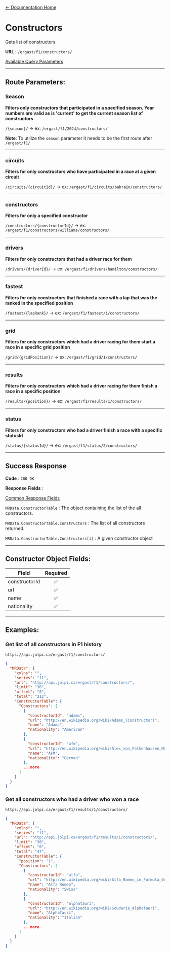 [← Documentation Home](/docs/README.md)
# Constructors

Gets list of constructors 

**URL** : `/ergast/f1/constructors/`

[Available Query Parameters](./README.md#query-parameters)

---

## Route Parameters:

### Season

**Filters only constructors that participated in a specified season. Year numbers are valid as is 'current' to get the current season list of constructors**

`/{season}/` -> ex: `/ergast/f1/2024/constructors/`

**Note**: To utilize the `season` parameter it needs to be the first route after `/ergast/f1/`

---

### circuits

**Filters for only constructors who have participated in a race at a given circuit**

`/circuits/{circuitId}/` -> ex: `/ergast/f1/circuits/bahrain/constructors/`

---

### constructors

**Filters for only a specified constructor**

`/constructors/{constructorId}/` -> ex: `/ergast/f1/constructors/williams/constructors/`

---

### drivers

**Filters for only constructors that had a driver race for them**

`/drivers/{driverId}/` -> ex: `/ergast/f1/drivers/hamilton/constructors/`


---

### fastest

**Filters for only constructors that finished a race with a lap that was the ranked in the specified position**

`/fastest/{lapRank}/` -> ex: `/ergast/f1/fastest/1/constructors/`


---

### grid

**Filters for only constructors which had a driver racing for them start a race in a specific grid position**

`/grid/{gridPosition}/` -> ex: `/ergast/f1/grid/1/constructors/`

---

### results

**Filters for only constructors which had a driver racing for them finish a race in a specific position**

`/results/{position}/` -> ex: `/ergast/f1/results/1/constructors/`

---

### status

**Filters for only constructors who had a driver finish a race with a specific statusId**

`/status/{statusId}/` -> ex: `/ergast/f1/status/2/constructors/`

---

## Success Response

**Code** : `200 OK`

**Response Fields** :

[Common Response Fields](./README.md#common-response-fields)

`MRData.ConstructorTable` : The object containing the list of the all constructors.

`MRData.ConstructorTable.Constructors` : The list of all constructors returned.

`MRData.ConstructorTable.Constructors[i]` : A given constructor object

---

## Constructor Object Fields:

|Field|Required|
|---|:---:|
|constructorId| ✅ |
|url|✅|
|name|✅|
|nationality|✅|

---

## Examples:

### Get list of all constructors in F1 history

`https://api.jolpi.ca/ergast/f1/constructors/`

```json
{
  "MRData": {
    "xmlns": "",
    "series": "f1",
    "url": "http://api.jolpi.ca/ergast/f1/constructors/",
    "limit": "30",
    "offset": "0",
    "total": "212",
    "ConstructorTable": {
      "Constructors": [
        {
          "constructorId": "adams",
          "url": "http://en.wikipedia.org/wiki/Adams_(constructor)",
          "name": "Adams",
          "nationality": "American"
        },
        {
          "constructorId": "afm",
          "url": "http://en.wikipedia.org/wiki/Alex_von_Falkenhausen_Motorenbau",
          "name": "AFM",
          "nationality": "German"
        },
        ...more
      ]
    }
  }
}
```

### Get all constructors who had a driver who won a race

`https://api.jolpi.ca/ergast/f1/results/1/constructors/`

```json
{
  "MRData": {
    "xmlns": "",
    "series": "f1",
    "url": "http://api.jolpi.ca/ergast/f1/results/1/constructors/",
    "limit": "30",
    "offset": "0",
    "total": "47",
    "ConstructorTable": {
      "position": "1",
      "Constructors": [
        {
          "constructorId": "alfa",
          "url": "http://en.wikipedia.org/wiki/Alfa_Romeo_in_Formula_One",
          "name": "Alfa Romeo",
          "nationality": "Swiss"
        },
        {
          "constructorId": "alphatauri",
          "url": "http://en.wikipedia.org/wiki/Scuderia_AlphaTauri",
          "name": "AlphaTauri",
          "nationality": "Italian"
        },
        ...more
      ]
    }
  }
}
```